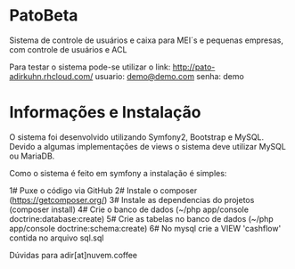 PatoBeta
=========

Sistema de controle de usuários e caixa para MEI´s e pequenas empresas, com controle de usuários e ACL

Para testar o sistema pode-se utilizar o link: http://pato-adirkuhn.rhcloud.com/
usuario: demo@demo.com
senha: demo

Informações e Instalação
========================

O sistema foi desenvolvido utilizando Symfony2, Bootstrap e MySQL.
Devido a algumas implementações de views o sistema deve utilizar MySQL ou MariaDB.

Como o sistema é feito em symfony a instalação é simples:

1# Puxe o código via GitHub
2# Instale o composer (https://getcomposer.org/)
3# Instale as dependencias do projetos (composer install)
4# Crie o banco de dados (~/php app/console doctrine:database:create)
5# Crie as tabelas no banco de dados (~/php app/console doctrine:schema:create)
6# No mysql crie a VIEW 'cashflow' contida no arquivo sql.sql

Dúvidas para adir[at]nuvem.coffee
